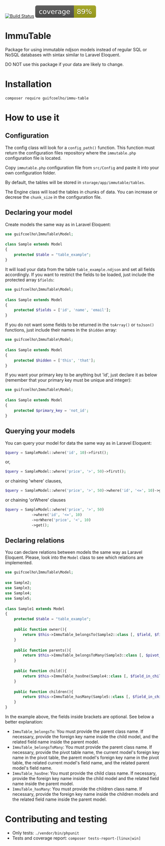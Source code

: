 [![Build Status](https://travis-ci.com/guifcoelho/ImmuTable.svg?branch=master)](https://travis-ci.com/guifcoelho/ImmuTable)
![Code Coverage Status](tests/report/coverage.svg)


# ImmuTable

Package for using immutable ndjson models instead of regular SQL or NoSQL databases with sintax similar to Laravel Eloquent.

DO NOT use this package if your data are likely to change.

# Installation

`composer require guifcoelho/immu-table`

# How to use it

## Configuration

The config class will look for a `config_path()` function. This function must return the configuration files repository where the `immutable.php` configuration file is located.

Copy `immutable.php` configuration file from `src/Config` and paste it into your own configuration folder.

By default, the tables will be stored in `storage/app/immutable/tables`.

The Engine class will load the tables in chunks of data. You can increase or decrese the `chunk_size` in the configuration file.

## Declaring your model

Create models the same way as in Laravel Eloquent:

```php
use guifcoelho\ImmuTable\Model;

class Sample extends Model
{
    protected $table = "table_example";
}
```

It will load your data from the table `table_example.ndjson` and set all fields accordingly. If you want to restrict the fields to be loaded, just include the protected array `$fields`:

```php
use guifcoelho\ImmuTable\Model;

class Sample extends Model
{
    protected $fields = ['id', 'name', 'email'];
}
```

If you do not want some fields to be returned in the `toArray()` or `toJson()` functions, just include their names in the `$hidden` array:

```php
use guifcoelho\ImmuTable\Model;

class Sample extends Model
{
    protected $hidden = ['this', 'that'];
}
```

If you want your primary key to be anything but 'id', just declare it as below (remember that your primary key must be unique and integer):

```php
use guifcoelho\ImmuTable\Model;

class Sample extends Model
{
    protected $primary_key = 'not_id';
}
```

## Querying your models

You can query your model for data the same way as in Laravel Eloquent:

```php
$query = SampleModel::where('id', 10)->first();
```

or,

```php
$query = SampleModel::where('price', '>', 50)->first();
```

or chaining 'where' clauses, 

```php
$query = SampleModel::where('price', '>', 50)->where('id', '<=', 10)->get();
```

or chaining 'orWhere' clauses

```php
$query = SampleModel::where('price', '>', 50)
            ->where('id', '<=', 10)
            ->orWhere('price', '<', 10)
            ->get();
```

## Declaring relations

You can declare relations between models the same way as Laravel Eloquent. Please, look into the `Model` class to see which relations are implemented.

```php
use guifcoelho\ImmuTable\Model;

use Sample2;
use Sample3;
use Sample4;
use Sample5;

class Sample1 extends Model
{
    protected $table = "table_example";

    public function owner(){
        return $this->ImmuTable_belongsTo(Sample2::class [, $field, $field_in_parent_class]);
    }

    public function parents(){
        return $this->ImmuTable_belongsToMany(Sample3::class [, $pivot_table, $field_in_pivot, $parent_field_in_pivot, $field, $field_in_parent])
    }

    public function child(){
        return $this->ImmuTable_hasOne(Sample4::class [, $field_in_child_model, $field]);
    }

    public function children(){
        return $this->ImmuTable_hasMany(Sample5::class [, $field_in_child_models, $field]);
    }
}
```
In the example above, the fields inside brackets are optional. See below a better explanation:

- `ImmuTable_belongsTo`: You must provide the parent class name. If necessary, provide the foreign key name inside the child model, and the related field name inside the parent model.
- `ImmuTable_belongsToMany`: You must provide the parent class name. If necessary, provide the pivot table name, the current model's foreign key name in the pivot table, the parent model's foreign key name in the pivot table, the related current model's field name, and the related parent model's field name.
- `ImmuTable_hasOne`: You must provide the child class name. If necessary, provide the foreign key name inside the child model and the related field name inside the parent model.
- `ImmuTable_hasMany`: You must provide the children class name. If necessary, provide the foreign key name inside the children models and the related field name inside the parent model.


# Contributing and testing

- Only tests: `./vendor/bin/phpunit`
- Tests and coverage report: `composer tests-report-[linux|win]`
